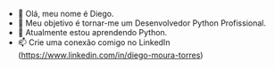 - 👋 Olá, meu nome é Diego.
- 👀 Meu objetivo é tornar-me um Desenvolvedor Python Profissional.
- 🌱 Atualmente estou aprendendo Python.
- 📫 Crie uma conexão comigo no LinkedIn (https://www.linkedin.com/in/diego-moura-torres)

<!---
dieggo-torres/dieggo-torres is a ✨ special ✨ repository because its `README.md` (this file) appears on your GitHub profile.
You can click the Preview link to take a look at your changes.
--->
